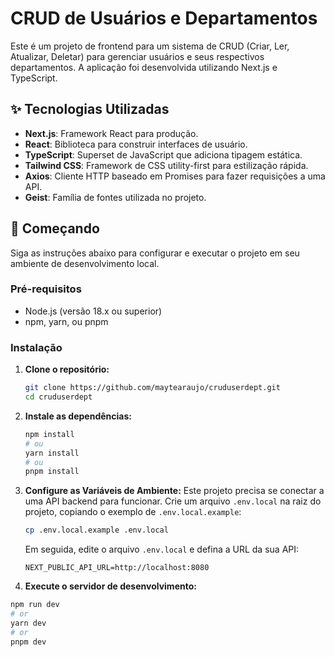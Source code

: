 # CRUD de Usuários e Departamentos

Este é um projeto de frontend para um sistema de CRUD (Criar, Ler, Atualizar, Deletar) para gerenciar usuários e seus respectivos departamentos. A aplicação foi desenvolvida utilizando Next.js e TypeScript.

## ✨ Tecnologias Utilizadas

- **Next.js**: Framework React para produção.
- **React**: Biblioteca para construir interfaces de usuário.
- **TypeScript**: Superset de JavaScript que adiciona tipagem estática.
- **Tailwind CSS**: Framework de CSS utility-first para estilização rápida.
- **Axios**: Cliente HTTP baseado em Promises para fazer requisições a uma API.
- **Geist**: Família de fontes utilizada no projeto.

## 🚀 Começando

Siga as instruções abaixo para configurar e executar o projeto em seu ambiente de desenvolvimento local.

### Pré-requisitos

- Node.js (versão 18.x ou superior)
- npm, yarn, ou pnpm

### Instalação

1.  **Clone o repositório:**
    ```bash
    git clone https://github.com/maytearaujo/cruduserdept.git
    cd cruduserdept
    ```

2.  **Instale as dependências:**
    ```bash
    npm install
    # ou
    yarn install
    # ou
    pnpm install
    ```

3.  **Configure as Variáveis de Ambiente:**
    Este projeto precisa se conectar a uma API backend para funcionar. Crie um arquivo `.env.local` na raiz do projeto, copiando o exemplo de `.env.local.example`:

    ```bash
    cp .env.local.example .env.local
    ```

    Em seguida, edite o arquivo `.env.local` e defina a URL da sua API:
    ```
    NEXT_PUBLIC_API_URL=http://localhost:8080
    ```

4.  **Execute o servidor de desenvolvimento:**
```bash
npm run dev
# or
yarn dev
# or
pnpm dev
